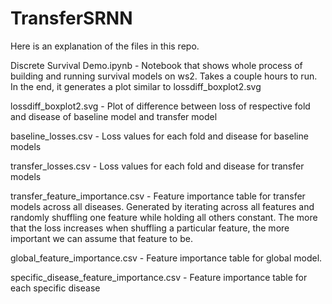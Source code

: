 # TransferSRNN

Here is an explanation of the files in this repo.

Discrete Survival Demo.ipynb - Notebook that shows whole process of building and running survival models on ws2. Takes a couple hours to run. In the end, it generates a plot similar to lossdiff_boxplot2.svg

lossdiff_boxplot2.svg - Plot of difference between loss of respective fold and disease of baseline model and transfer model

baseline_losses.csv - Loss values for each fold and disease for baseline models

transfer_losses.csv - Loss values for each fold and disease for transfer models

transfer_feature_importance.csv - Feature importance table for transfer models across all diseases. Generated by iterating across all features and randomly shuffling one feature while holding all others constant. The more that the loss increases when shuffling a particular feature, the more important we can assume that feature to be.

global_feature_importance.csv - Feature importance table for global model.

specific_disease_feature_importance.csv - Feature importance table for each specific disease
